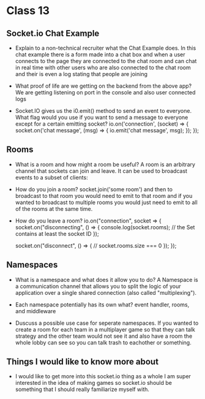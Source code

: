 # Class 13

## Socket.io Chat Example

- Explain to a non-technical recruiter what the Chat Example does. In this chat example there is a form made into a chat box and when a user connects to the page they are connected to the chat room and can chat in real time with other users who are also connected to the chat room and their is even a log stating that people are joining

- What proof of life are we getting on the backend from the above app? We are getting listening on port in the console and also user connected logs

- Socket.IO gives us the i0.emit() method to send an event to everyone. What flag would you use if you want to send a message to everyone except for a certain emitting socket? io.on('connection', (socket) => {
  socket.on('chat message', (msg) => {
    io.emit('chat message', msg);
  });
});

## Rooms

- What is a room and how might a room be useful? A room is an arbitrary channel that sockets can join and leave. It can be used to broadcast events to a subset of clients:

- How do you join a room? socket.join('some room') and then to broadcast to that room you would need to emit to that room and if you wanted to broadcast to multiple rooms you would just need to emit to all of the rooms at the same time.

- How do you leave a room? io.on("connection", socket => {
  socket.on("disconnecting", () => {
    console.log(socket.rooms); // the Set contains at least the socket ID
  });

  socket.on("disconnect", () => {
    // socket.rooms.size === 0
  });
});

## Namespaces

- What is a namespace and what does it allow you to do? A Namespace is a communication channel that allows you to split the logic of your application over a single shared connection (also called "multiplexing").

- Each namespace potentially has its own what? event handler, rooms, and middleware

- Duscuss a possible use case for seperate namespaces. If you wanted to create a room for each team in a multiplayer game so that they can talk strategy and the other team would not see it and also have a room the whole lobby can see so you can talk trash to eachother or something.

## Things I would like to know more about

- I would like to get more into this socket.io thing as a whole I am super interested in the idea of making games so socket.io should be something that I should really familiarize myself with.
